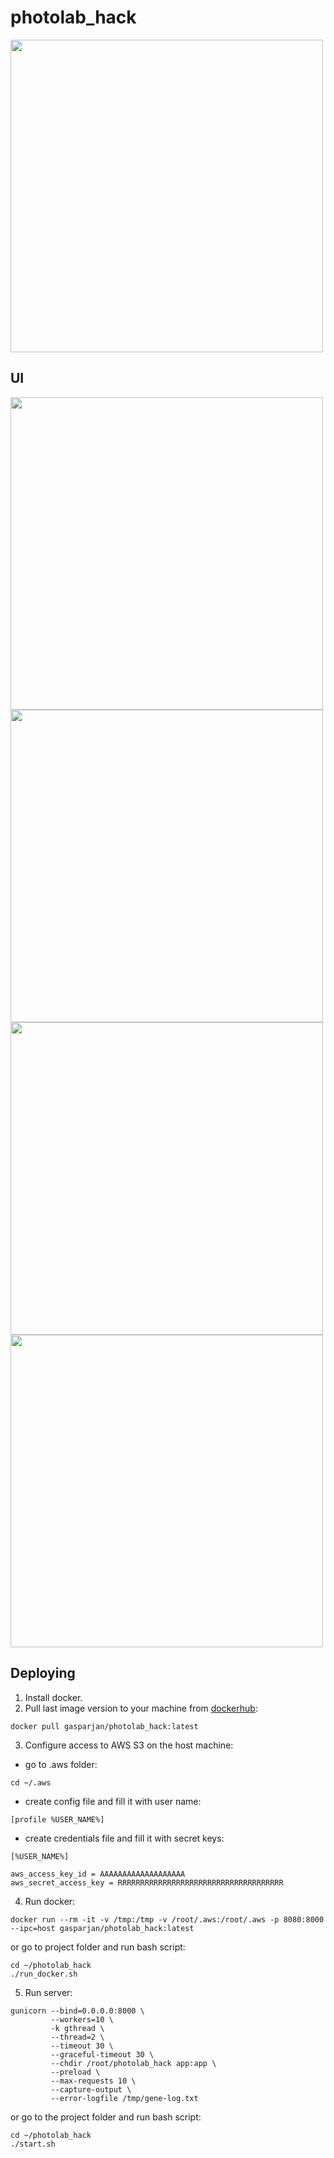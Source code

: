 # photolab_hack  

<img src="https://github.com/gasparian/photolab_hack/blob/master/imgs/photolab_hack_emb.jpg" height=500>  

## UI  
<img src="https://github.com/gasparian/photolab_hack/blob/master/imgs/onboarding_1.jpg" height=500> <img src="https://github.com/gasparian/photolab_hack/blob/master/imgs/inputs.jpg" height=500>  
<img src="https://github.com/gasparian/photolab_hack/blob/master/imgs/pre_mix.jpg" height=500> <img src="https://github.com/gasparian/photolab_hack/blob/master/imgs/mixed.jpg" height=500>  

## Deploying    
1. Install docker.
2. Pull last image version to your machine from [dockerhub](https://cloud.docker.com/repository/docker/gasparjan/photolab_hack/general):
 ```
 docker pull gasparjan/photolab_hack:latest
 ```
3. Configure access to AWS S3 on the host machine:
 - go to .aws folder:
 ```
 cd ~/.aws
 ```
 - create config file and fill it with user name:
 ```
 [profile %USER_NAME%]
 ```
 - create credentials file and fill it with secret keys:
 ```
 [%USER_NAME%]
 
 aws_access_key_id = AAAAAAAAAAAAAAAAAAA
 aws_secret_access_key = RRRRRRRRRRRRRRRRRRRRRRRRRRRRRRRRRRRRR
 ```
4. Run docker:
 ```
 docker run --rm -it -v /tmp:/tmp -v /root/.aws:/root/.aws -p 8080:8000 --ipc=host gasparjan/photolab_hack:latest
 ```
 or go to project folder and run bash script:
 ```
 cd ~/photolab_hack
 ./run_docker.sh
 ```
5. Run server:
 ```
 gunicorn --bind=0.0.0.0:8000 \
          --workers=10 \
          -k gthread \
          --thread=2 \
          --timeout 30 \
          --graceful-timeout 30 \
          --chdir /root/photolab_hack app:app \
          --preload \
          --max-requests 10 \
          --capture-output \
          --error-logfile /tmp/gene-log.txt
 ```
 or go to the project folder and run bash script:
 ```
 cd ~/photolab_hack
 ./start.sh
 ```
 
